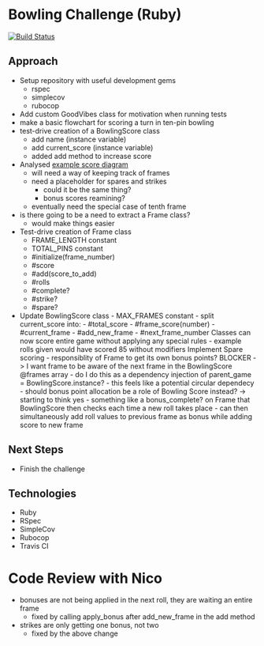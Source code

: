 # Bowling Challenge (Ruby)

[![Build Status](https://app.travis-ci.com/PKilgarriff/bowling-challenge-ruby.svg?branch=main)](https://app.travis-ci.com/PKilgarriff/bowling-challenge-ruby)

## Approach

- Setup repository with useful development gems
  - rspec
  - simplecov
  - rubocop
- Add custom GoodVibes class for motivation when running tests
- make a basic flowchart for scoring a turn in ten-pin bowling
- test-drive creation of a BowlingScore class
  - add name (instance variable)
  - add current_score (instance variable)
  - added add method to increase score
- Analysed [example score diagram](/images/example_ten_pin_scoring.png)
  - will need a way of keeping track of frames
  - need a placeholder for spares and strikes
    - could it be the same thing?
    - bonus scores reamining?
  - eventually need the special case of tenth frame
- is there going to be a need to extract a Frame class?
  - would make things easier
- Test-drive creation of Frame class
  - FRAME_LENGTH constant
  - TOTAL_PINS constant
  - #initialize(frame_number)
  - #score
  - #add(score_to_add)
  - #rolls
  - #complete?
  - #strike?
  - #spare?
- Update BowlingScore class - MAX_FRAMES constant - split current_score into: - #total_score - #frame_score(number) - #current_frame - #add_new_frame - #next_frame_number
  Classes can now score entire game without applying any special rules - example rolls given would have scored 85 without modifiers
  Implement Spare scoring - responsiblity of Frame to get its own bonus points?
  BLOCKER -> I want frame to be aware of the next frame in the BowlingScore @frames array - do I do this as a dependency injection of parent_game = BowlingScore.instance? - this feels like a potential circular dependecy - should bonus point allocation be a role of Bowling Score instead? -> starting to think yes - something like a bonus_complete? on Frame that BowlingScore then checks each time a new roll takes place - can then simultaneously add roll values to previous frame as bonus while adding score to new frame

## Next Steps

- Finish the challenge

## Technologies

- Ruby
- RSpec
- SimpleCov
- Rubocop
- Travis CI

# Code Review with Nico

- bonuses are not being applied in the next roll, they are waiting an entire frame
  - fixed by calling apply_bonus after add_new_frame in the add method
- strikes are only getting one bonus, not two
  - fixed by the above change
